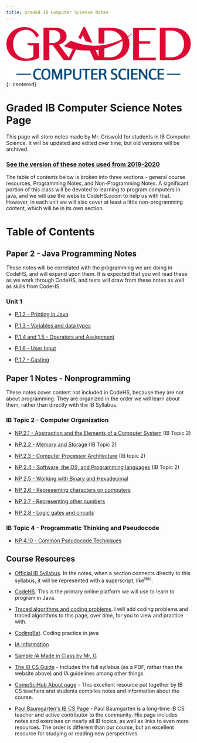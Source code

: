 ```yaml
---
title: Graded IB Computer Science Notes
---
```


![Graded CS Logo](./resources/computer-science-logo.png){: .centered}

# Graded IB Computer Science Notes Page

This page will store notes made by Mr. Griswold for students in IB Computer Science. It will be updated and edited over time, but old versions will be archived.

### [See the version of these notes used from 2019-2020](./2019/index.md)

The table of contents below is broken into three sections - general course resources, Programming Notes, and Non-Programming Notes. A significant portion of this class will be devoted to learning to program computers in java, and we will use the website CodeHS.ccom to help us with that. However, in each unit we will also cover at least a little non-programming content, which will be in its own section. 

# Table of Contents

## Paper 2 - Java Programming Notes

These notes will be correlated with the programming we are doing in CodeHS, and will expand upon them. It is expected that you will read these as we work through CodeHS, and tests will draw from these notes as well as skills from CodeHS.

### Unit 1

* [P.1.2 - Printing in Java](./programming/p1.2_printing.md)

* [P.1.3 - Variables and data types](./programming/p1.3_variables.md)

* [P.1.4 and 1.5 - Operators and Assignment](./programming/p1.4_operators.md)

* [P.1.6 - User Input](./programming/p1.6_userinput.md)

* [P.1.7 - Casting](./programming/p1.7_casting.md)


## Paper 1 Notes - Nonprogramming

These notes cover content not included in CodeHS, because they are not about programming. They are organized in the order we will learn about them, rather than directly with the IB Syllabus.
  
### IB Topic 2 - Computer Organization

* [NP.2.1 - Abstraction and the Elements of a Computer System](./nonprogramming/np2.1_abstraction.md) (IB Topic 2)

* [NP.2.2 - Memory and Storage](./nonprogramming/np2.2_memory.md) (IB Topic 2)

* [NP.2.3 - Computer Processor Architecture](./nonprogramming/np2.3_architecture.md) (IB topic 2)

* [NP 2.4 - Software, the OS, and Programming languages](./nonprogramming/np2.4_software.md) (IB Topic 2)

* [NP 2.5 - Working with Binary and Hexadecimal](nonprogramming/np2.5_representing_integers.md)

* [NP 2.6 - Representing characters on computers](nonprogramming/np2.6_representing_characters.md)

* [NP 2.7 - Representing other numbers](nonprogramming/np2.7_representing_other_numbers.md)

* [NP 2.8 - Logic gates and circuits](nonprogramming/np2.8_boolean_logic.md)

### IB Topic 4 - Programmatic Thinking and Pseudocode

* [NP 4.10 - Common Pseudocode Techniques](nonprogramming/np4.10_common_pseudocode.md)

## Course Resources

* [Official IB Syllabus](./resources/syllabus.md). In the notes, when a section connects directly to this syllabus, it will be represented with a superscript, like<sup>this</sup>.

* [CodeHS](http://www.codehs.com). This is the primary online platform we will use to learn to program in Java.
  
* [Traced algorithms and coding problems](./resources/traced_algorithms.md). I will add coding problems and traced algorithms to this page, over time, for you to view and practice with.

* [CodingBat](https://codingbat.com/java). Coding practice in java
  
* [IA Information](./resources/ia.md)

* [Sample IA Made in Class by Mr. G](./resources/sample_ia.md)

* [The IB CS Guide](https://ib.compscihub.net/wp-content/uploads/2015/04/IBCompSciGuide.pdf) - Includes the full syllabus (as a PDF, rather than the website above) and IA guidelines among other things

* [CompSciHub About page](https://ib.compscihub.net/about) - This excellent resource put together by IB CS teachers and students compiles notes and information about the course.

* [Paul Baumgarten's IB CS Page](https://pbaumgarten.com/ib-compsci//) - Paul Baumgarten is a long-time IB CS teacher and active contributor to the community. His page includes notes and exercises on nearly all IB topics, as well as links to even more resources. The order is different than our course, but an excellent resource for studying or reading new perspectives.


 
